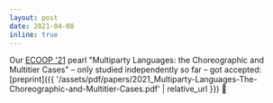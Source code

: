 ```yaml
---
layout: post
date: 2021-04-08
inline: true
---
```


Our <a href="https://2021.ecoop.org/" target="_blank">ECOOP '21</a> pearl "Multiparty Languages: the Choreographic and Multitier Cases"
– only studied independently so far – got accepted: [preprint]({{ '/assets/pdf/papers/2021_Multiparty-Languages-The-Choreographic-and-Multitier-Cases.pdf' | relative_url }}) 📰
